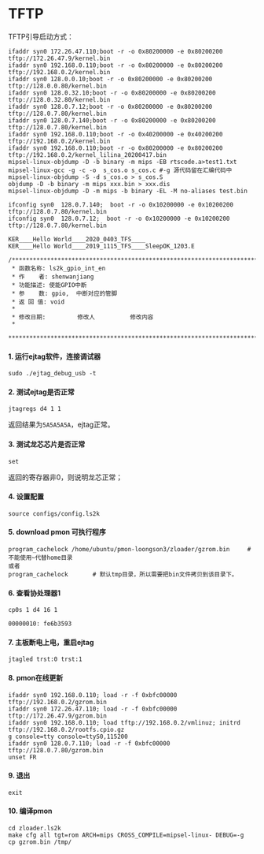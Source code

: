 # TFTP

TFTP引导启动方式：

    ifaddr syn0 172.26.47.110;boot -r -o 0x80200000 -e 0x80200200 tftp://172.26.47.9/kernel.bin
    ifaddr syn0 192.168.0.110;boot -r -o 0x80200000 -e 0x80200200 tftp://192.168.0.2/kernel.bin
    ifaddr syn0 128.0.0.10;boot -r -o 0x80200000 -e 0x80200200 tftp://128.0.0.80/kernel.bin
    ifaddr syn0 128.0.32.10;boot -r -o 0x80200000 -e 0x80200200 tftp://128.0.32.80/kernel.bin
    ifaddr syn0 128.0.7.12;boot -r -o 0x80200000 -e 0x80200200 tftp://128.0.7.80/kernel.bin
    ifaddr syn0 128.0.7.140;boot -r -o 0x80200000 -e 0x80200200 tftp://128.0.7.80/kernel.bin
    ifaddr syn0 192.168.0.110;boot -r -o 0x40200000 -e 0x40200200 tftp://192.168.0.2/kernel.bin
    ifaddr syn0 192.168.0.110;boot -r -o 0x80200000 -e 0x80200200 tftp://192.168.0.2/kernel_lilina_20200417.bin
    mipsel-linux-objdump -D -b binary -m mips -EB rtscode.a>test1.txt
    mipsel-linux-gcc -g -c -o  s_cos.o s_cos.c #-g 源代码留在汇编代码中
    mipsel-linux-objdump -S -d s_cos.o > s_cos.S
    objdump -D -b binary -m mips xxx.bin > xxx.dis
    mipsel-linux-objdump -D -m mips -b binary -EL -M no-aliases test.bin
    
    ifconfig syn0  128.0.7.140;  boot -r -o 0x10200000 -e 0x10200200 tftp://128.0.7.80/kernel.bin
    ifconfig syn0  128.0.7.12;  boot -r -o 0x10200000 -e 0x10200200 tftp://128.0.7.80/kernel.bin

    KER____Hello World____2020_0403_TFS____
    KER____Hello World____2019_1115_TFS____SleepOK_1203.E

    /*****************************************************************************
     * 函数名称: ls2k_gpio_int_en
     * 作    者: shenwanjiang   
     * 功能描述: 使能GPIO中断
     * 参    数: gpio,  中断对应的管脚
     * 返 回 值: void
     *  
     * 修改日期:         修改人          修改内容
     *
     *****************************************************************************/

#### 1. 运行ejtag软件，连接调试器

    sudo ./ejtag_debug_usb -t  

#### 2. 测试ejtag是否正常
    
    jtagregs d4 1 1

返回结果为`5A5A5A5A`，ejtag正常。

#### 3. 测试龙芯芯片是否正常

    set

返回的寄存器非0，则说明龙芯正常；

#### 4. 设置配置

    source configs/config.ls2k

#### 5. download pmon 可执行程序

    program_cachelock /home/ubuntu/pmon-loongson3/zloader/gzrom.bin     # 不能使用~代替home目录
    或者
    program_cachelock       # 默认tmp目录，所以需要把bin文件拷贝到该目录下。

#### 6. 查看协处理器1

    cp0s 1 d4 16 1
    
    00000010: fe6b3593 

#### 7. 主板断电上电，重启ejtag

    jtagled trst:0 trst:1

#### 8. pmon在线更新

    ifaddr syn0 192.168.0.110; load -r -f 0xbfc00000  tftp://192.168.0.2/gzrom.bin
    ifaddr syn0 172.26.47.110; load -r -f 0xbfc00000  tftp://172.26.47.9/gzrom.bin
    ifaddr syn0 192.168.0.110; load tftp://192.168.0.2/vmlinuz; initrd tftp://192.168.0.2/rootfs.cpio.gz
    g console=tty console=ttyS0,115200
    ifaddr syn0 128.0.7.110; load -r -f 0xbfc00000  tftp://128.0.7.80/gzrom.bin
    unset FR

#### 9. 退出

    exit

#### 10. 编译pmon
    
    cd zloader.ls2k
    make cfg all tgt=rom ARCH=mips CROSS_COMPILE=mipsel-linux- DEBUG=-g
    cp gzrom.bin /tmp/